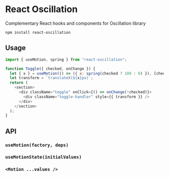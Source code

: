 # React Oscillation

Complementary React hooks and components for Oscillation library

    npm install react-oscillation

## Usage

```javascript
import { useMotion, spring } from "react-oscillation";

function Toggle({ checked, onChange }) {
  let { x } = useMotion(() => ({ x: spring(checked ? 100 : 0) }), [checked]);
  let transform = `translateX(${x}px)`;
  return (
    <section>
      <div className="toggle" onClick={() => onChange(!checked)}>
        <div className="toggle-handler" style={{ transform }} />
      </div>
    </section>
  );
}
```

## API

### `useMotion(factory, deps)`

### `useMotionState(initialValues)`

### `<Motion ...values />`
